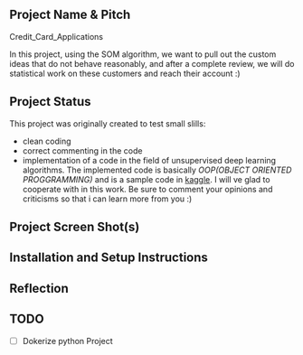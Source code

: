 ## Project Name & Pitch

Credit_Card_Applications

In this project, using the SOM algorithm, we want to pull out the custom ideas that do not behave reasonably, and after a complete review, we will do statistical work on these customers and reach their account :)

## Project Status

This project was originally created to test small slills:
- clean coding
- correct commenting in the code
- implementation of a code in the field of unsupervised deep learning algorithms.
The implemented code is basically *OOP(OBJECT ORIENTED PROGGRAMMING)* and is a sample code in [kaggle](https://www.kaggle.com/code/abhikalpsrivastava15/dl-a-z-som-fraud-detector/comments).
I will ve glad to cooperate with in this work.
Be sure to comment your opinions and criticisms so that i can learn more from you :)

## Project Screen Shot(s)

## Installation and Setup Instructions

## Reflection

## TODO
- [ ] Dokerize python Project
